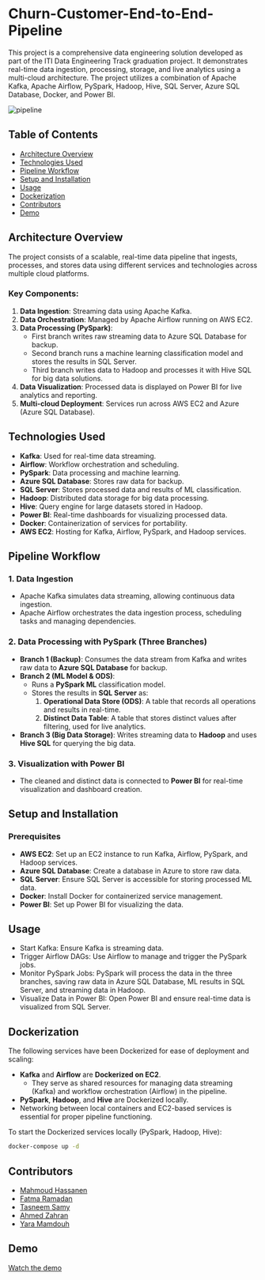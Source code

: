 # Churn-Customer-End-to-End-Pipeline
This project is a comprehensive data engineering solution developed as part of the ITI Data Engineering Track graduation project. It demonstrates real-time data ingestion, processing, storage, and live analytics using a multi-cloud architecture. The project utilizes a combination of Apache Kafka, Apache Airflow, PySpark, Hadoop, Hive, SQL Server, Azure SQL Database, Docker, and Power BI.

![pipeline](https://github.com/user-attachments/assets/b33648ff-a1b9-4f82-ac7b-bedd402083bb)

## Table of Contents
- [Architecture Overview](#architecture-overview)
- [Technologies Used](#technologies-used)
- [Pipeline Workflow](#pipeline-workflow)
- [Setup and Installation](#setup-and-installation)
- [Usage](#usage)
- [Dockerization](#dockerization)
- [Contributors](#contributors)
- [Demo](#demo)

## Architecture Overview
The project consists of a scalable, real-time data pipeline that ingests, processes, and stores data using different services and technologies across multiple cloud platforms.

### Key Components:
1. **Data Ingestion**: Streaming data using Apache Kafka.
2. **Data Orchestration**: Managed by Apache Airflow running on AWS EC2.
3. **Data Processing (PySpark)**:
    - First branch writes raw streaming data to Azure SQL Database for backup.
    - Second branch runs a machine learning classification model and stores the results in SQL Server.
    - Third branch writes data to Hadoop and processes it with Hive SQL for big data solutions.
4. **Data Visualization**: Processed data is displayed on Power BI for live analytics and reporting.
5. **Multi-cloud Deployment**: Services run across AWS EC2 and Azure (Azure SQL Database).

## Technologies Used

- **Kafka**: Used for real-time data streaming.
- **Airflow**: Workflow orchestration and scheduling.
- **PySpark**: Data processing and machine learning.
- **Azure SQL Database**: Stores raw data for backup.
- **SQL Server**: Stores processed data and results of ML classification.
- **Hadoop**: Distributed data storage for big data processing.
- **Hive**: Query engine for large datasets stored in Hadoop.
- **Power BI**: Real-time dashboards for visualizing processed data.
- **Docker**: Containerization of services for portability.
- **AWS EC2**: Hosting for Kafka, Airflow, PySpark, and Hadoop services.

## Pipeline Workflow

### 1. **Data Ingestion**
- Apache Kafka simulates data streaming, allowing continuous data ingestion.
- Apache Airflow orchestrates the data ingestion process, scheduling tasks and managing dependencies.

### 2. **Data Processing with PySpark (Three Branches)**
- **Branch 1 (Backup)**: Consumes the data stream from Kafka and writes raw data to **Azure SQL Database** for backup.
- **Branch 2 (ML Model & ODS)**:
  - Runs a **PySpark ML** classification model.
  - Stores the results in **SQL Server** as:
    1. **Operational Data Store (ODS)**: A table that records all operations and results in real-time.
    2. **Distinct Data Table**: A table that stores distinct values after filtering, used for live analytics.
- **Branch 3 (Big Data Storage)**: Writes streaming data to **Hadoop** and uses **Hive SQL** for querying the big data.

### 3. **Visualization with Power BI**
- The cleaned and distinct data is connected to **Power BI** for real-time visualization and dashboard creation.

## Setup and Installation

### Prerequisites

- **AWS EC2**: Set up an EC2 instance to run Kafka, Airflow, PySpark, and Hadoop services.
- **Azure SQL Database**: Create a database in Azure to store raw data.
- **SQL Server**: Ensure SQL Server is accessible for storing processed ML data.
- **Docker**: Install Docker for containerized service management.
- **Power BI**: Set up Power BI for visualizing the data.

## Usage
- Start Kafka: Ensure Kafka is streaming data.
- Trigger Airflow DAGs: Use Airflow to manage and trigger the PySpark jobs.
- Monitor PySpark Jobs: PySpark will process the data in the three branches, saving raw data in Azure SQL Database, ML results in SQL Server, and streaming data in Hadoop.
- Visualize Data in Power BI: Open Power BI and ensure real-time data is visualized from SQL Server.

## Dockerization

The following services have been Dockerized for ease of deployment and scaling:
- **Kafka** and **Airflow** are **Dockerized on EC2**.
    - They serve as shared resources for managing data streaming (Kafka) and workflow orchestration (Airflow) in the pipeline.
- **PySpark**, **Hadoop**, and **Hive** are Dockerized locally.
- Networking between local containers and EC2-based services is essential for proper pipeline functioning.

To start the Dockerized services locally (PySpark, Hadoop, Hive):
```bash
docker-compose up -d
```

## Contributors

- [Mahmoud Hassanen](https://github.com/MahmoudHassanen99)
- [Fatma Ramadan](https://github.com/fatmaramadan225) 
- [Tasneem Samy](https://github.com/neema233) 
- [Ahmed Zahran](https://github.com/Zahran22) 
- [Yara Mamdouh]()

## Demo
  [Watch the demo](https://drive.google.com/file/d/1Q3nikhm5CqQSeX6YlK6OHD1Nn_xmD9Wq/view?usp=sharing)


